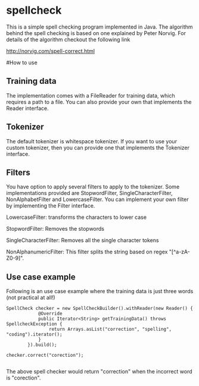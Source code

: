 # spellcheck
This is a simple spell checking program implemented in Java. The algorithm behind the spell checking is based on one explained by Peter Norvig. For details of the algorithm checkout the following link

http://norvig.com/spell-correct.html

#How to use

## Training data
The implementation comes with a FileReader for training data, which requires a path to a file. You can also provide your own that implements the Reader interface.

## Tokenizer
The default tokenizer is whitespace tokenizer. If you want to use your custom tokenizer, then you can provide one that implements the Tokenizer interface. 

## Filters
You have option to apply several filters to apply to the tokenizer. Some implementations provided are StopwordFilter, SingleCharacterFilter, NonAlphabetFilter and LowercaseFilter. You can implement your own filter by implementing the Filter interface.

LowercaseFilter: transforms the characters to lower case

StopwordFilter: Removes the stopwords 

SingleCharacterFilter: Removes all the single character tokens

NonAlphanumericFilter: This filter splits the string based on regex "[^a-zA-Z0-9]". 


## Use case example

Following is an use case example where the training data is just three words (not practical at all!)

```
SpellCheck checker = new SpellCheckBuilder().withReader(new Reader() {
            @Override
            public Iterator<String> getTrainingData() throws SpellcheckException {
                return Arrays.asList("correction", "spelling", "coding").iterator();
            }
        }).build();

checker.correct("corection");
        
```
The above spell checker would return "correction" when the incorrect word is "corection".

